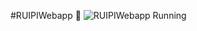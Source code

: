 #RUIPIWebapp 🍃
![RUIPIWebapp Running](https://github.com/dflr10/RUIPIWebapp/blob/master/Animation.gif)
